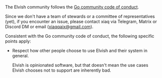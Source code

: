 The Elvish community follows the
[Go community code of conduct](https://go.dev/conduct).

Since we don't have a team of stewards or a committee of representatives (yet),
if you encounter an issue, please contact xiaq via Telegram, Matrix or Discord
DM or email (xiaqqaix@gmail.com).

Consistent with the Go community code of conduct, the following specific points
apply:

-   Respect how other people choose to use Elvish and their system in general.

    Elvish is opinionated software, but that doesn't mean the use cases Elvish
    chooses not to support are inherently bad.
